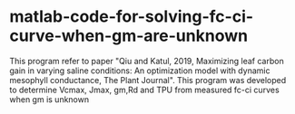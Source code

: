 # matlab-code-for-solving-fc-ci-curve-when-gm-are-unknown
This program refer to paper "Qiu and Katul, 2019, Maximizing leaf carbon gain in varying saline conditions: An optimization model with dynamic mesophyll conductance, The Plant Journal". This program was developed to determine Vcmax, Jmax, gm,Rd and TPU from measured fc-ci curves when gm is unknown
